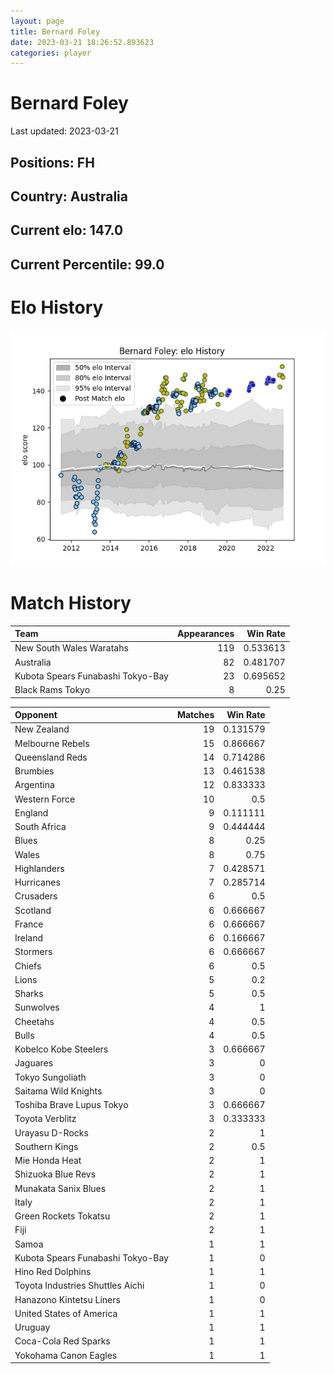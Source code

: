 ```yaml
---  
layout: page  
title: Bernard Foley  
date: 2023-03-21 18:26:52.893623  
categories: player  
---
```

# Bernard Foley


Last updated: 2023-03-21
## Positions: FH

## Country: Australia

## Current elo: 147.0

## Current Percentile: 99.0

# Elo History


![elo history](history_BernardFoley.png)
# Match History


| Team                              |   Appearances |   Win Rate |
|:----------------------------------|--------------:|-----------:|
| New South Wales Waratahs          |           119 |   0.533613 |
| Australia                         |            82 |   0.481707 |
| Kubota Spears Funabashi Tokyo-Bay |            23 |   0.695652 |
| Black Rams Tokyo                  |             8 |   0.25     |

| Opponent                          |   Matches |   Win Rate |
|:----------------------------------|----------:|-----------:|
| New Zealand                       |        19 |   0.131579 |
| Melbourne Rebels                  |        15 |   0.866667 |
| Queensland Reds                   |        14 |   0.714286 |
| Brumbies                          |        13 |   0.461538 |
| Argentina                         |        12 |   0.833333 |
| Western Force                     |        10 |   0.5      |
| England                           |         9 |   0.111111 |
| South Africa                      |         9 |   0.444444 |
| Blues                             |         8 |   0.25     |
| Wales                             |         8 |   0.75     |
| Highlanders                       |         7 |   0.428571 |
| Hurricanes                        |         7 |   0.285714 |
| Crusaders                         |         6 |   0.5      |
| Scotland                          |         6 |   0.666667 |
| France                            |         6 |   0.666667 |
| Ireland                           |         6 |   0.166667 |
| Stormers                          |         6 |   0.666667 |
| Chiefs                            |         6 |   0.5      |
| Lions                             |         5 |   0.2      |
| Sharks                            |         5 |   0.5      |
| Sunwolves                         |         4 |   1        |
| Cheetahs                          |         4 |   0.5      |
| Bulls                             |         4 |   0.5      |
| Kobelco Kobe Steelers             |         3 |   0.666667 |
| Jaguares                          |         3 |   0        |
| Tokyo Sungoliath                  |         3 |   0        |
| Saitama Wild Knights              |         3 |   0        |
| Toshiba Brave Lupus Tokyo         |         3 |   0.666667 |
| Toyota Verblitz                   |         3 |   0.333333 |
| Urayasu D-Rocks                   |         2 |   1        |
| Southern Kings                    |         2 |   0.5      |
| Mie Honda Heat                    |         2 |   1        |
| Shizuoka Blue Revs                |         2 |   1        |
| Munakata Sanix Blues              |         2 |   1        |
| Italy                             |         2 |   1        |
| Green Rockets Tokatsu             |         2 |   1        |
| Fiji                              |         2 |   1        |
| Samoa                             |         1 |   1        |
| Kubota Spears Funabashi Tokyo-Bay |         1 |   0        |
| Hino Red Dolphins                 |         1 |   1        |
| Toyota Industries Shuttles Aichi  |         1 |   0        |
| Hanazono Kintetsu Liners          |         1 |   0        |
| United States of America          |         1 |   1        |
| Uruguay                           |         1 |   1        |
| Coca-Cola Red Sparks              |         1 |   1        |
| Yokohama Canon Eagles             |         1 |   1        |